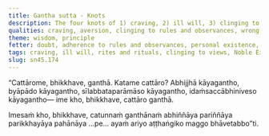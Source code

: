 ```yaml
---
title: Gantha sutta - Knots
description: The four knots of 1) craving, 2) ill will, 3) clinging to rules and observances, and 4) clinging to the idea that 'This is the truth' are described in brief. The Noble Eightfold Path is the way for direct knowledge, full understanding, complete exhaustion, and giving up of these knots.
qualities: craving, aversion, clinging to rules and observances, wrong view, attachment, cultivation, direct knowledge, complete comprehension
theme: wisdom, principle
fetter: doubt, adherence to rules and observances, personal existence, sensual desire, ill will, ignorance
tags: craving, ill will, rites and rituals, clinging to views, Noble Eightfold Path, directly knowing, full understanding, complete exhaustion, giving up, sn, sn45-56, sn45
slug: sn45.174
---
```


“Cattārome, bhikkhave, ganthā. Katame cattāro? Abhijjhā kāyagantho, byāpādo kāyagantho, sīlabbataparāmāso kāyagantho, idaṁsaccābhiniveso kāyagantho— ime kho, bhikkhave, cattāro ganthā.

Imesaṁ kho, bhikkhave, catunnaṁ ganthānaṁ abhiññāya pariññāya parikkhayāya pahānāya …pe… ayaṁ ariyo aṭṭhaṅgiko maggo bhāvetabbo”ti.
